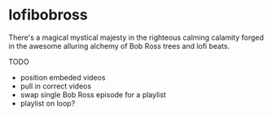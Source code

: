# lofibobross

There's a magical mystical majesty in the righteous calming calamity forged in the awesome alluring alchemy of Bob Ross trees and lofi beats.

TODO

- position embeded videos
- pull in correct videos
- swap single Bob Ross episode for a playlist
- playlist on loop?
